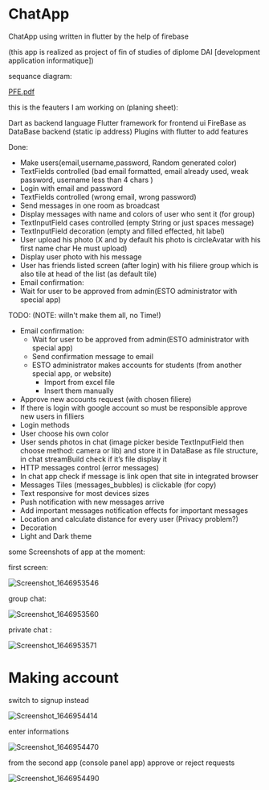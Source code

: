 # ChatApp
ChatApp using written in flutter by the help of firebase

(this app is realized as project of fin of studies of diplome DAI [development application informatique])


sequance diagram:

[PFE.pdf](https://github.com/mohannadalnono/ChatApp/files/8227779/PFE.pdf)




this is the feauters I am working on (planing sheet): 


Dart as backend language
Flutter framework for frontend ui
FireBase as DataBase backend (static ip address)
Plugins with flutter to add features


Done: 

* Make users(email,username,password, Random generated color)
* TextFields controlled (bad email formatted, email already used, weak password, username less than 4 chars )
* Login with email and password
* TextFields controlled (wrong email, wrong password)
* Send messages in one room as broadcast
* Display messages with name and colors of user who sent it (for group)
* TextInputField cases controlled (empty String or just spaces message)
* TextInputField decoration (empty and filled effected, hit label)
* User upload his photo (X and by default his photo is circleAvatar with his first name char He must upload)
* Display user photo with his message
* User has friends listed screen (after login) with his filiere group which is also tile at head of the list (as default tile)
* Email confirmation:
* Wait for user to be approved from admin(ESTO administrator with special app) 


TODO: (NOTE: willn't make them all, no Time!)
- Email confirmation:
  - Wait for user to be approved from admin(ESTO administrator with special app) 
  - Send confirmation message to email
  - ESTO administrator makes accounts for students (from another special app, or website)
     - Import from excel file
     - Insert them manually
- Approve new accounts request (with chosen filiere)
- If there is login with google account so must be responsible approve new users in filliers
- Login methods
- User choose his own color
- User sends photos in chat (image picker beside TextInputField then choose method: camera or lib) and store it in DataBase as file structure, in chat streamBuild check if it’s file display it
- HTTP messages control (error messages)
- In chat app check if message is link open that site in integrated browser 
- Messages Tiles (messages_bubbles) is clickable (for copy)
- Text responsive for most devices sizes
- Push notification with new messages arrive
- Add important messages notification effects for important messages
- Location and calculate distance for every user (Privacy problem?)
- Decoration 
- Light and Dark theme 




some Screenshots of app at the moment:



first screen: 

![Screenshot_1646953546](https://user-images.githubusercontent.com/61779813/157771467-486f5f59-4991-405a-adc2-77805c9e2c3f.png)



group chat:

![Screenshot_1646953560](https://user-images.githubusercontent.com/61779813/157771476-f55449ec-a8b1-406a-baf0-949eae314cce.png)



private chat :

![Screenshot_1646953571](https://user-images.githubusercontent.com/61779813/157771477-dbdd942a-1340-4668-97b3-6733ac77e132.png)


# Making account

switch to signup instead

![Screenshot_1646954414](https://user-images.githubusercontent.com/61779813/157771823-32370ce3-2f24-44bd-8e69-fdb6a8b78d6e.png)



enter informations

![Screenshot_1646954470](https://user-images.githubusercontent.com/61779813/157771828-0f092165-c9a1-4f8e-b201-82e45a432196.png)




from the second app (console panel app) approve or reject requests

![Screenshot_1646954490](https://user-images.githubusercontent.com/61779813/157771831-dc74bf70-67b4-4613-a2b1-f5b7ab44502a.png)
